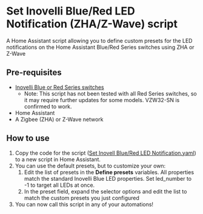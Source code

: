 # Set Inovelli Blue/Red LED Notification (ZHA/Z-Wave) script
A Home Assistant script allowing you to define custom presets for the LED notifications on the Home Assistant Blue/Red Series switches using ZHA or Z-Wave

## Pre-requisites 
* [Inovelli Blue or Red Series switches](https://inovelli.com/)
  * Note: This script has not been tested with all Red Series switches, so it may require further updates for some models. VZW32-SN is confirmed to work.
* Home Assistant
* A Zigbee (ZHA) or Z-Wave network

## How to use
1. Copy the code for the script ([Set Inovell Blue/Red LED Notification.yaml](set_inovelli_blue_red_led_notification_zha_zwave.yaml)) to a new script in Home Assistant.
2. You can use the default presets, but to customize your own:
   1. Edit the list of presets in the **Define presets** variables. All properties match the standard Inovelli Blue LED properties. Set led_number to -1 to target all LEDs at once.
   2. In the preset field, expand the selector options and edit the list to match the custom presets you just configured
3. You can now call this script in any of your automations!
